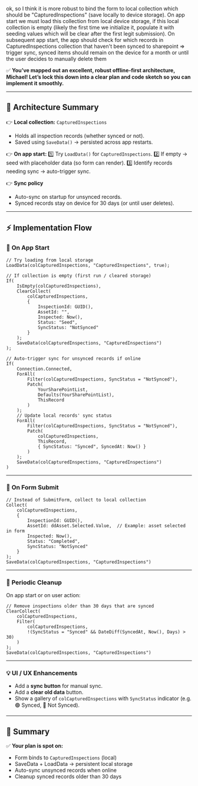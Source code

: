 ok, so I think it is more robust to bind the form to local collection which should be "CapturedInspections" (save locally to device storage). 
On app start we must load this collection from local device storage, if this local collection is empty (likely the first time we initialize it, populate it with seeding values which will be clear after the first legit submission). 
On subsequent app start, the app should check for which records in CapturedInspections collection that haven't been synced to sharepoint => trigger sync, synced items should remain on the device for a month or until the user decides to manually delete them

✅ **You’ve mapped out an excellent, robust offline-first architecture, Michael! Let’s lock this down into a clear plan and code sketch so you can implement it smoothly.**

---

## 🚀 **Architecture Summary**

👉 **Local collection:** `CapturedInspections`

* Holds all inspection records (whether synced or not).
* Saved using `SaveData()` → persisted across app restarts.

👉 **On app start:**
1️⃣ Try `LoadData()` for `CapturedInspections`.
2️⃣ If empty → seed with placeholder data (so form can render).
3️⃣ Identify records needing sync → auto-trigger sync.

👉 **Sync policy**

* Auto-sync on startup for unsynced records.
* Synced records stay on device for 30 days (or until user deletes).

---

## ⚡ **Implementation Flow**

### 🔹 **On App Start**

```powerapps
// Try loading from local storage
LoadData(colCapturedInspections, "CapturedInspections", true);

// If collection is empty (first run / cleared storage)
If(
    IsEmpty(colCapturedInspections),
    ClearCollect(
        colCapturedInspections,
        {
            InspectionId: GUID(),
            AssetId: "",
            Inspected: Now(),
            Status: "Seed",
            SyncStatus: "NotSynced"
        }
    );
    SaveData(colCapturedInspections, "CapturedInspections")
);

// Auto-trigger sync for unsynced records if online
If(
    Connection.Connected,
    ForAll(
        Filter(colCapturedInspections, SyncStatus = "NotSynced"),
        Patch(
            YourSharePointList,
            Defaults(YourSharePointList),
            ThisRecord
        )
    );
    // Update local records' sync status
    ForAll(
        Filter(colCapturedInspections, SyncStatus = "NotSynced"),
        Patch(
            colCapturedInspections,
            ThisRecord,
            { SyncStatus: "Synced", SyncedAt: Now() }
        )
    );
    SaveData(colCapturedInspections, "CapturedInspections")
)
```

---

### 🔹 **On Form Submit**

```powerapps
// Instead of SubmitForm, collect to local collection
Collect(
    colCapturedInspections,
    {
        InspectionId: GUID(),
        AssetId: ddAsset.Selected.Value,  // Example: asset selected in form
        Inspected: Now(),
        Status: "Completed",
        SyncStatus: "NotSynced"
    }
);
SaveData(colCapturedInspections, "CapturedInspections")
```

---

### 🔹 **Periodic Cleanup**

On app start or on user action:

```powerapps
// Remove inspections older than 30 days that are synced
ClearCollect(
    colCapturedInspections,
    Filter(
        colCapturedInspections,
        !(SyncStatus = "Synced" && DateDiff(SyncedAt, Now(), Days) > 30)
    )
);
SaveData(colCapturedInspections, "CapturedInspections")
```

---

### 💡 **UI / UX Enhancements**

* Add a **sync button** for manual sync.
* Add a **clear old data** button.
* Show a gallery of `colCapturedInspections` with `SyncStatus` indicator (e.g. 🟢 Synced, 🔴 Not Synced).

---

## 📝 **Summary**

✅ **Your plan is spot on:**

* Form binds to `CapturedInspections` (local)
* SaveData + LoadData → persistent local storage
* Auto-sync unsynced records when online
* Cleanup synced records older than 30 days
